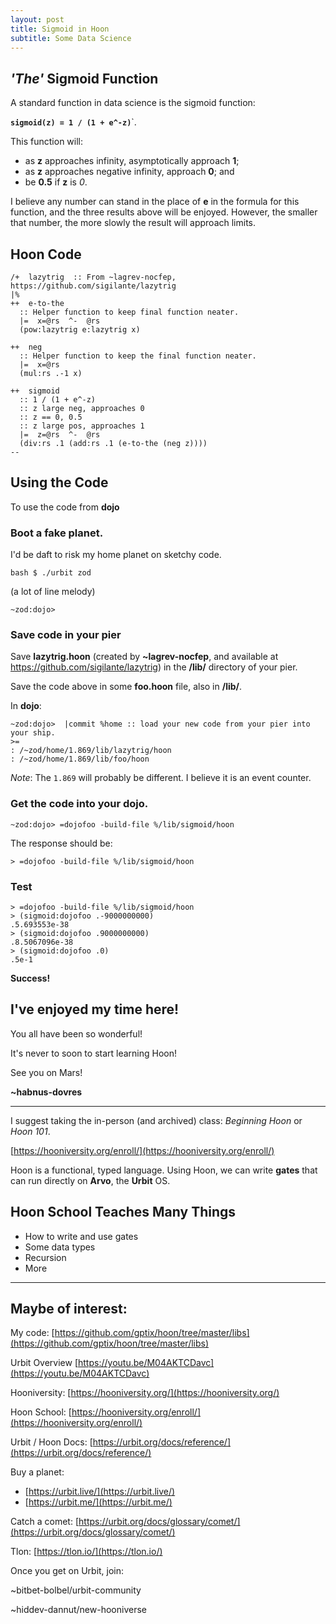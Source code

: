 ```yaml
---
layout: post
title: Sigmoid in Hoon
subtitle: Some Data Science
---
```


## *'The'* Sigmoid Function

A standard function in data science is the sigmoid function: 

**`sigmoid(z) = 1 / (1 + e^-z)`**`.

This function will:
- as **z** approaches infinity, asymptotically approach **1**;
- as **z** approaches negative infinity, approach **0**; and
- be **0.5** if **z** is *0*.

I believe any number can stand in the place of **e** in the formula for this function, and the three results above will be enjoyed. However, the smaller that number, the more slowly the result will approach limits.

## Hoon Code

```
/+  lazytrig  :: From ~lagrev-nocfep, https://github.com/sigilante/lazytrig
|%
++  e-to-the
  :: Helper function to keep final function neater.
  |=  x=@rs  ^-  @rs
  (pow:lazytrig e:lazytrig x)

++  neg
  :: Helper function to keep the final function neater.
  |=  x=@rs
  (mul:rs .-1 x)

++  sigmoid
  :: 1 / (1 + e^-z)
  :: z large neg, approaches 0
  :: z == 0, 0.5
  :: z large pos, approaches 1
  |=  z=@rs  ^-  @rs
  (div:rs .1 (add:rs .1 (e-to-the (neg z))))
--
```

## Using the Code

To use the code from **dojo**

###  Boot a fake planet.

I'd be daft to risk my home planet on sketchy code.

`bash $ ./urbit zod`

(a lot of line melody)

`~zod:dojo> `

### Save code in your **pier**

Save **lazytrig.hoon** (created by **~lagrev-nocfep**, and available at https://github.com/sigilante/lazytrig) in the **/lib/** directory of your pier.

Save the code above in some **foo.hoon** file, also in **/lib/**.

In **dojo**:

```
~zod:dojo>  |commit %home :: load your new code from your pier into your ship.
>=
: /~zod/home/1.869/lib/lazytrig/hoon
: /~zod/home/1.869/lib/foo/hoon
```

*Note*: The `1.869` will probably be different.  I believe it is an event counter.

### Get the code into your dojo.

```
~zod:dojo> =dojofoo -build-file %/lib/sigmoid/hoon
```
The response should be:
```
> =dojofoo -build-file %/lib/sigmoid/hoon
```

### Test
```
> =dojofoo -build-file %/lib/sigmoid/hoon
> (sigmoid:dojofoo .-9000000000)
.5.693553e-38
> (sigmoid:dojofoo .9000000000)
.8.5067096e-38
> (sigmoid:dojofoo .0)
.5e-1
```

**Success!**

## I've enjoyed my time here!

You all have been so wonderful!

It's never to soon to start learning Hoon!


See you on Mars!

**~habnus-dovres**

---

I suggest taking the in-person (and archived) class: *Beginning Hoon* or *Hoon 101*.

[https://hooniversity.org/enroll/](https://hooniversity.org/enroll/)

Hoon is a functional, typed language. Using Hoon, we can write **gates** that can run directly on **Arvo**, the **Urbit** OS.

## Hoon School Teaches Many Things

- How to write and use gates
- Some data types
- Recursion
- More

---
## Maybe of interest:

My code: [https://github.com/gptix/hoon/tree/master/libs](https://github.com/gptix/hoon/tree/master/libs)

Urbit Overview  [https://youtu.be/M04AKTCDavc](https://youtu.be/M04AKTCDavc)

Hooniversity: [https://hooniversity.org/](https://hooniversity.org/)

Hoon School: [https://hooniversity.org/enroll/](https://hooniversity.org/enroll/)

Urbit / Hoon Docs: [https://urbit.org/docs/reference/](https://urbit.org/docs/reference/)

Buy a planet: 
- [https://urbit.live/](https://urbit.live/)
- [https://urbit.me/](https://urbit.me/)

Catch a comet: [https://urbit.org/docs/glossary/comet/](https://urbit.org/docs/glossary/comet/)

Tlon: [https://tlon.io/](https://tlon.io/)

Once you get on Urbit, join:

~bitbet-bolbel/urbit-community

~hiddev-dannut/new-hooniverse
